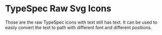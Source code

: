 # TypeSpec Raw Svg Icons

Those are the raw TypeSpec icons with text still has text. It can be used to easily convert the text to path with different font and different positions.

